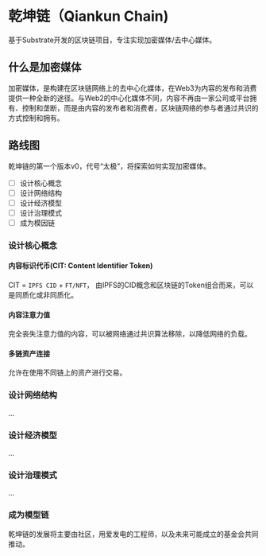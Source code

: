 # 乾坤链（Qiankun Chain)
基于Substrate开发的区块链项目，专注实现加密媒体/去中心媒体。

## 什么是加密媒体
加密媒体，是构建在区块链网络上的去中心化媒体，在Web3为内容的发布和消费提供一种全新的途径。与Web2的中心化媒体不同，内容不再由一家公司或平台拥有、控制和垄断，而是由内容的发布者和消费者，区块链网络的参与者通过共识的方式控制和拥有。

## 路线图
乾坤链的第一个版本v0，代号“太极”，将探索如何实现加密媒体。

- [ ] 设计核心概念
- [ ] 设计网络结构
- [ ] 设计经济模型
- [ ] 设计治理模式
- [ ] 成为模因链

### 设计核心概念
#### 内容标识代币(CIT: Content Identifier Token)
CIT = `IPFS CID` + `FT/NFT`， 由IPFS的CID概念和区块链的Token组合而来，可以是同质化或非同质化。
#### 内容注意力值
完全丧失注意力值的内容，可以被网络通过共识算法移除，以降低网络的负载。
#### 多链资产连接
允许在使用不同链上的资产进行交易。

### 设计网络结构
...

### 设计经济模型
...

### 设计治理模式
...

### 成为模型链
乾坤链的发展将主要由社区，用爱发电的工程师，以及未来可能成立的基金会共同推动。
